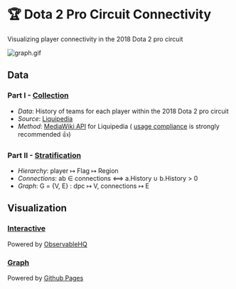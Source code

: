 # 🏆 Dota 2 Pro Circuit Connectivity
Visualizing player connectivity in the 2018 Dota 2 pro circuit

![graph.gif](img/graph.gif)

## Data

### Part I - [Collection](http://nbviewer.jupyter.org/github/youmikoh/dpc-connectivity/blob/master/part1_collect.ipynb)
- *Data*: History of teams for each player within the 2018 Dota 2 pro circuit
- *Source*: [Liquipedia](https://liquipedia.net/dota2/Main_Page)
- *Method*: [MediaWiki API](https://liquipedia.net/commons/Liquipedia:API_Usage_Guidelines) for Liquipedia ( [usage compliance](http://nbviewer.jupyter.org/github/youmikoh/dpc-connectivity/blob/master/part1_collect.ipynb#Liquipedia-API-usage-compliance) is strongly recommended 👍)

### Part II - [Stratification](http://nbviewer.jupyter.org/github/youmikoh/dpc-connectivity/blob/master/part2_stratify.ipynb)
- *Hierarchy*: player ↦ Flag ↦ Region
- *Connections*: ab ∈ connections ⟺ a.History ∪ b.History > 0
- *Graph*: G = {V, E} : dpc ↦ V, connections ↦ E

## Visualization

### [Interactive](https://beta.observablehq.com/@youmikoh/dota-2-pro-circuit-connectivity)
Powered by [ObservableHQ](https://beta.observablehq.com/)

### [Graph](https://youmikoh.github.io/dpc-connectivity/)
Powered by [Github Pages](https://pages.github.com/)
